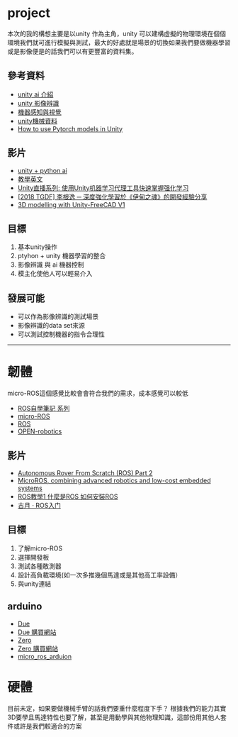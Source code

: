 # project

本次的我的構想主要是以unity 作為主角，unity 可以建構虛擬的物理環境在個個環境我們就可進行模擬與測試，最大的好處就是場景的切換如果我們要做機器學習或是影像便是的話我們可以有更豐富的資料集。

## 參考資料
- [unity ai 介紹](https://unity.com/cn/products/machine-learning-agents)
- [unity 影像辨識](https://resources.unity.com/unitenow/onlinesessions/synthetic-aided-computer-vision-algorithm-development)
- [機器感知與視覺](https://blog.unity.com/industry/teaching-robots-to-see-with-unity)
- [unity機械資料](https://unity.com/cn/solutions/automotive-transportation-manufacturing/robotics)
- [How to use Pytorch models in Unity](https://medium.com/@a.abelhopereira/how-to-use-pytorch-models-in-unity-aa1e964d3374)

## 影片
- [unity + python ai ](https://www.youtube.com/watch?v=aGU2la0fHds)
- [教學英文](https://www.youtube.com/playlist?list=PLzDRvYVwl53vehwiN_odYJkPBzcqFw110)
- [Unity直播系列: 使用Unity机器学习代理工具快速掌握强化学习](https://www.youtube.com/watch?v=EBZCPtMf3Mc&t=2133s)
- [[2018 TGDF] 李根逸 ─ 深度強化學習於《伊甸之魂》的開發經驗分享](https://www.youtube.com/watch?v=2EN7LvhJQ7s&list=PLY_qIufNHc2_Ioz25VnDi08ZI96UT7ChM&index=1&t=1s)
- [3D modelling with Unity-FreeCAD V1 ](https://videos.univ-grenoble-alpes.fr/video/19164-3d-modelling-with-unity-freecad-v1/)

## 目標

1. 基本unity操作
1. ptyhon + unity 機器學習的整合
1. 影像辨識 與 ai 機器控制
1. 模主化使他人可以輕易介入

## 發展可能

- 可以作為影像辨識的測試場景
- 影像辨識的data set來源
- 可以測試控制機器的指令合理性

-----

# 韌體

micro-ROS這個感覺比較會會符合我們的需求，成本感覺可以較低

- [ROS自學筆記 系列](https://ithelp.ithome.com.tw/users/20112348/ironman/1965?page=1)
- [micro-ROS](https://micro.ros.org/docs/overview/hardware/)
- [ROS](https://www.ros.org/)
- [OPEN-robotics](https://www.openrobotics.org/)

## 影片
- [Autonomous Rover From Scratch (ROS) Part 2](https://www.youtube.com/watch?v=n9yU7u55zGg)
- [MicroROS, combining advanced robotics and low-cost embedded systems](https://www.youtube.com/watch?v=aOktdgwbm_M)
- [ROS教學1 什麼是ROS 如何安裝ROS](https://www.youtube.com/watch?v=qMZ_MYU2H0s)
- [古月 · ROS入门](https://www.youtube.com/playlist?list=PL4XGr_39oSTlRckDYw7FbGRyIOfH63Gc5)

## 目標

1. 了解micro-ROS
1. 選擇開發板
1. 測試各種敢測器
1. 設計高負載環境(如一次多推幾個馬達或是其他高工率設備）
1. 與unity連結

## arduino 
- [Due](https://docs.arduino.cc/hardware/due)
- [Due 購買網站](https://store-usa.arduino.cc/products/arduino-due?selectedStore=us)
- [Zero](https://docs.arduino.cc/hardware/zero)
- [Zero 購買網站](https://store-usa.arduino.cc/products/arduino-zero?selectedStore=us)
- [micro\_ros\_arduion](https://github.com/micro-ROS/micro_ros_arduino)


# 硬體

目前未定，如果要做機械手臂的話我們要重什麼程度下手？
根據我們的能力其實3D要學且馬達特性也要了解，甚至是用動學與其他物理知識，這部份用其他人套件或許是我們較適合的方案

